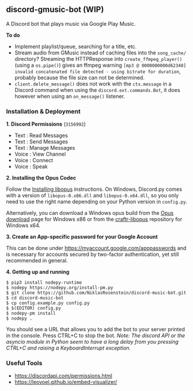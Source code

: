## discord-gmusic-bot (WIP)

A Discord bot that plays music via Google Play Music.

__To do__

* Implement playlist/queue, searching for a title, etc.
* Stream audio from GMusic instead of caching files into the `song_cache/` directory?
  Streaming the HTTPResponse into `create_ffmpeg_player()` (using a `os.pipe()`)
  gives an ffmpeg warning `[mp3 @ 0000000000d62340] invalid concatenated file detected - using bitrate for duration`,
  probably because the file size can not be determined.
* `client.delete_message()` does not work with the `ctx.message` in a
  Discord command when using the `discord.ext.commands.Bot`, it does however
  when using an `on_message()` listener.

### Installation & Deployment

__1. Discord Permissions__ (`3156992`)

* Text : Read Messages
* Text : Send Messages
* Text : Manage Messages
* Voice : View Channel
* Voice : Connect
* Voice : Speak

__2. Installing the Opus Codec__

Follow the [Installing libopus] instructions. On Windows, Discord.py comes
with a version of `libopus-0.x86.dll` and `libopus-0.x64.dll`, so you only
need to use the right name depending on your Python version in `config.py`.

Alternatively, you can download a Windows opus build from the [Opus download]
page for Windows x86 or from the [craftr-libopus] repository for Windows x64.

  [craftr-libopus]: https://github.com/NiklasRosenstein/craftr-libopus/releases
  [Installing libopus]: https://github.com/meew0/discordrb/wiki/Installing-libopus
  [Opus download]: http://opus-codec.org/downloads/

__3. Create an App-specific password for your Google Account__

This can be done under https://myaccount.google.com/apppasswords and is
necessary for accounts secured by two-factor authentication, yet still
recommended in general.

__4. Getting up and running__

    $ pip3 install nodepy-runtime
    $ nodepy https://nodepy.org/install-pm.py
    $ git clone https://github.com/NiklasRosenstein/discord-music-bot.git
    $ cd discord-music-bot
    $ cp config.example.py config.py
    $ $(EDITOR) config.py
    $ nodepy-pm install
    $ nodepy .

You should see a URL that allows you to add the bot to your server printed
in the console. Press CTRL+C to stop the bot. *Note: The discord API or the
asyncio module in Python seem to have a long delay from you pressing CTRL+C
and raising a KeyboardInterrupt exception.*

### Useful Tools

* https://discordapi.com/permissions.html
* https://leovoel.github.io/embed-visualizer/
